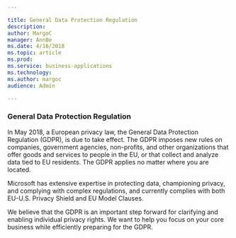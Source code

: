 ```yaml
---

title: General Data Protection Regulation
description: 
author: MargoC
manager: AnnBe
ms.date: 4/16/2018
ms.topic: article
ms.prod: 
ms.service: business-applications
ms.technology: 
ms.author: margoc
audience: Admin

---
```

### General Data Protection Regulation



In May 2018, a European privacy law, the General Data Protection Regulation
(GDPR), is due to take effect. The GDPR imposes new rules on companies,
government agencies, non-profits, and other organizations that offer goods and
services to people in the EU, or that collect and analyze data tied to EU
residents. The GDPR applies no matter where you are located.

Microsoft has extensive expertise in protecting data, championing privacy, and
complying with complex regulations, and currently complies with both EU-U.S.
Privacy Shield and EU Model Clauses.

We believe that the GDPR is an important step forward for clarifying and
enabling individual privacy rights. We want to help you focus on your core
business while efficiently preparing for the GDPR.
